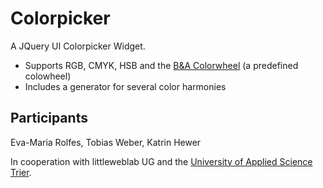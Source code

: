 Colorpicker
===========

A JQuery UI Colorpicker Widget.
* Supports RGB, CMYK, HSB and the [B&A Colorwheel](http://de.scribd.com/doc/119162621/Ba-Color-Wheel) (a predefined colowheel)
* Includes a generator for several color harmonies


Participants
------------------------
Eva-Maria Rolfes, Tobias Weber, Katrin Hewer

In cooperation with littleweblab UG and the [University of Applied Science Trier](http://www.hochschule-trier.de/).
